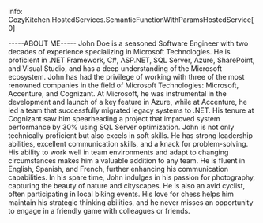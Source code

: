 info: CozyKitchen.HostedServices.SemanticFunctionWithParamsHostedService[0]

-----ABOUT ME-----
John Doe is a seasoned Software Engineer with two decades of experience specializing in Microsoft Technologies.
He is proficient in .NET Framework, C#, ASP.NET, SQL Server, Azure, SharePoint, and Visual Studio, and has a deep understanding of the Microsoft ecosystem.
John has had the privilege of working with three of the most renowned companies in the field of Microsoft Technologies: Microsoft, Accenture, and Cognizant.
At Microsoft, he was instrumental in the development and launch of a key feature in Azure, while at Accenture, he led a team that successfully migrated legacy systems to .NET.
His tenure at Cognizant saw him spearheading a project that improved system performance by 30% using SQL Server optimization.
John is not only technically proficient but also excels in soft skills. He has strong leadership abilities, excellent communication skills, and a knack for problem-solving. His ability to work well in team environments and adapt to changing circumstances makes him a valuable addition to any team. He is fluent in English, Spanish, and French, further enhancing his communication capabilities.
In his spare time, John indulges in his passion for photography, capturing the beauty of nature and cityscapes. He is also an avid cyclist, often participating in local biking events. His love for chess helps him maintain his strategic thinking abilities, and he never misses an opportunity to engage in a friendly game with colleagues or friends.

